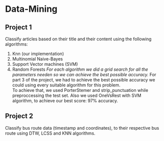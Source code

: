 # Data-Mining

## Project 1  
Classify articles based on their title and their content using the following algorithms:  
1. Knn (our implementation)
2. Multinomial Naive-Bayes
3. Support Vector machines (SVM)
4. Random Forests
*For each algorithm we did a grid search for all the parameters needen so we can achieve the best possible accuracy.*
For part 3 of the project, we had to achieve the best possible accuracy we could using every suitable algorithm for this problem.  
To achieve that, we used PorterStemer and strip_punctuation while preproccessing the test set. Also we used OneVsRest with SVM algorithm, to achieve our best score: 97% accuracy. 

## Project 2
Classify bus route data (timestamp and coordinates), to their respective bus route using DTW, LCSS and KNN algorithms.
